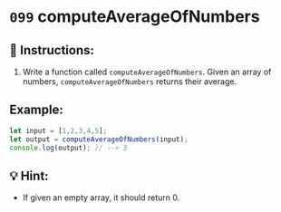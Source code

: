 # `099` computeAverageOfNumbers

## 📝 Instructions: 

1. Write a function called `computeAverageOfNumbers`. Given an array of numbers, `computeAverageOfNumbers` returns their average. 

## Example:

```js
let input = [1,2,3,4,5];
let output = computeAverageOfNumbers(input);
console.log(output); // --> 3
```

## 💡 Hint:

+ If given an empty array, it should return 0.